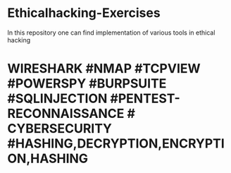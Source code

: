 # Ethicalhacking-Exercises
In this repository one can find implementation of various tools in ethical hacking
 # WIRESHARK #NMAP #TCPVIEW #POWERSPY #BURPSUITE #SQLINJECTION #PENTEST-RECONNAISSANCE # CYBERSECURITY #HASHING,DECRYPTION,ENCRYPTION,HASHING
